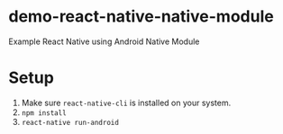 # demo-react-native-native-module
Example React Native using Android Native Module

# Setup
1. Make sure `react-native-cli` is installed on your system. 
2. `npm install`
3. `react-native run-android`
